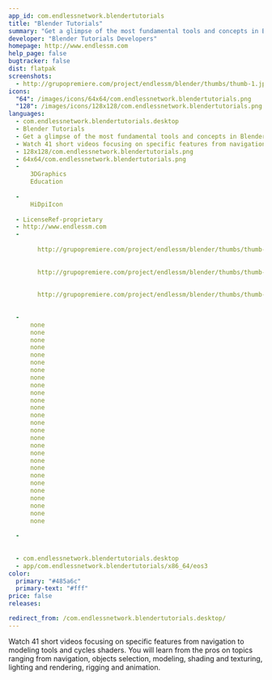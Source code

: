 ```yaml
---
app_id: com.endlessnetwork.blendertutorials
title: "Blender Tutorials"
summary: "Get a glimpse of the most fundamental tools and concepts in Blender."
developer: "Blender Tutorials Developers"
homepage: http://www.endlessm.com
help_page: false
bugtracker: false
dist: flatpak
screenshots:
  - http://grupopremiere.com/project/endlessm/blender/thumbs/thumb-1.jpg
icons:
  "64": /images/icons/64x64/com.endlessnetwork.blendertutorials.png
  "128": /images/icons/128x128/com.endlessnetwork.blendertutorials.png
languages:
  - com.endlessnetwork.blendertutorials.desktop
  - Blender Tutorials
  - Get a glimpse of the most fundamental tools and concepts in Blender.
  - Watch 41 short videos focusing on specific features from navigation to modeling tools and cycles shaders. You will learn from the pros on topics ranging from navigation, objects selection, modeling, shading and texturing, lighting and rendering, rigging and animation.
  - 128x128/com.endlessnetwork.blendertutorials.png
  - 64x64/com.endlessnetwork.blendertutorials.png
  - 
      3DGraphics
      Education
    
  - 
      HiDpiIcon
    
  - LicenseRef-proprietary
  - http://www.endlessm.com
  - 
      
        http://grupopremiere.com/project/endlessm/blender/thumbs/thumb-1.jpg
      
      
        http://grupopremiere.com/project/endlessm/blender/thumbs/thumb-2.jpg
      
      
        http://grupopremiere.com/project/endlessm/blender/thumbs/thumb-3.jpg
      
    
  - 
      none
      none
      none
      none
      none
      none
      none
      none
      none
      none
      none
      none
      none
      none
      none
      none
      none
      none
      none
      none
      none
      none
      none
      none
      none
      none
      none
    
  - 
      
    
  - com.endlessnetwork.blendertutorials.desktop
  - app/com.endlessnetwork.blendertutorials/x86_64/eos3
color:
  primary: "#485a6c"
  primary-text: "#fff"
price: false
releases:

redirect_from: /com.endlessnetwork.blendertutorials.desktop/
---
```


<p>Watch 41 short videos focusing on specific features from navigation to modeling tools and cycles shaders. You will learn from the pros on topics ranging from navigation, objects selection, modeling, shading and texturing, lighting and rendering, rigging and animation.</p>